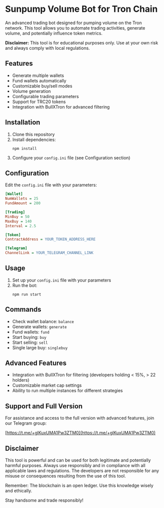 # Sunpump Volume Bot for Tron Chain

An advanced trading bot designed for pumping volume on the Tron network. This tool allows you to automate trading activities, generate volume, and potentially influence token metrics.

**Disclaimer:** This tool is for educational purposes only. Use at your own risk and always comply with local regulations.

## Features

- Generate multiple wallets
- Fund wallets automatically
- Customizable buy/sell modes
- Volume generation
- Configurable trading parameters
- Support for TRC20 tokens
- Integration with BullXTron for advanced filtering

## Installation

1. Clone this repository
2. Install dependencies:
   ```
   npm install
   ```
3. Configure your `config.ini` file (see Configuration section)

## Configuration

Edit the `config.ini` file with your parameters:

```ini
[Wallet]
NumWallets = 25
FundAmount = 200

[Trading]
MinBuy = 50
MaxBuy = 140
Interval = 2.5

[Token]
ContractAddress = YOUR_TOKEN_ADDRESS_HERE

[Telegram]
ChannelLink = YOUR_TELEGRAM_CHANNEL_LINK
```

## Usage

1. Set up your `config.ini` file with your parameters
2. Run the bot:
   ```
   npm run start
   ```

## Commands

- Check wallet balance: `balance`
- Generate wallets: `generate`
- Fund wallets: `fund`
- Start buying: `buy`
- Start selling: `sell`
- Single large buy: `singlebuy`

## Advanced Features

- Integration with BullXTron for filtering (developers holding < 15%, > 22 holders)
- Customizable market cap settings
- Ability to run multiple instances for different strategies

## Support and Full Version

For assistance and access to the full version with advanced features, join our Telegram group:

[https://t.me/+glKuxUMA1Pw3ZTM0](https://t.me/+glKuxUMA1Pw3ZTM0)

## Disclaimer

This tool is powerful and can be used for both legitimate and potentially harmful purposes. Always use responsibly and in compliance with all applicable laws and regulations. The developers are not responsible for any misuse or consequences resulting from the use of this tool.

Remember: The blockchain is an open ledger. Use this knowledge wisely and ethically.

Stay handsome and trade responsibly!
